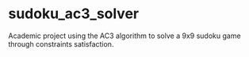 # sudoku_ac3_solver
Academic project using the AC3 algorithm to solve a 9x9 sudoku game through constraints satisfaction.
